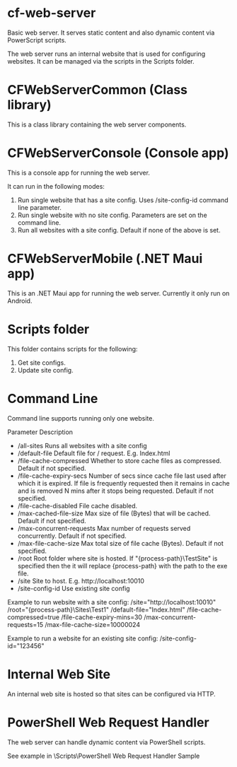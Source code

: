 # cf-web-server

Basic web server. It serves static content and also dynamic content via PowerScript scripts.

The web server runs an internal website that is used for configuring websites. It can be managed via the
scripts in the Scripts folder.

# CFWebServerCommon (Class library)
This is a class library containing the web server components.

# CFWebServerConsole (Console app)
This is a console app for running the web server.

It can run in the following modes:
1) Run single website that has a site config. Uses /site-config-id command line parameter.
2) Run single website with no site config. Parameters are set on the command line.
3) Run all websites with a site config. Default if none of the above is set.

# CFWebServerMobile (.NET Maui app)
This is an .NET Maui app for running the web server. Currently it only run on Android.

# Scripts folder
This folder contains scripts for the following:
1) Get site configs.
2) Update site config.

# Command Line
Command line supports running only one website.

Parameter					Description
- /all-sites				Runs all websites with a site config
- /default-file				Default file for / request. E.g. Index.html
- /file-cache-compressed	Whether to store cache files as compressed. Default if not specified.
- /file-cache-expiry-secs	Number of secs since cache file last used after which it is expired. If file is
							frequently requested then it remains in cache and is removed N mins after it stops
							being requested. Default if not specified.
- /file-cache-disabled		File cache disabled. 
- /max-cached-file-size		Max size of file (Bytes) that will be cached. Default if not specified.
- /max-concurrent-requests	Max number of requests served concurrently. Default if not specified.
- /max-file-cache-size		Max total size of file cache (Bytes). Default if not specified.
- /root						Root folder where site is hosted.
							If "{process-path}\TestSite" is specified then the it will replace {process-path}
							with the path to the exe file.
- /site						Site to host. E.g. http://localhost:10010						
- /site-config-id			Use existing site config

Example to run website with a site config:
/site="http://localhost:10010"
/root="{process-path}\Sites\Test1" 
/default-file="Index.html"
/file-cache-compressed=true 
/file-cache-expiry-mins=30 
/max-concurrent-requests=15
/max-file-cache-size=10000024

Example to run a website for an existing site config:
/site-config-id="123456"

# Internal Web Site
An internal web site is hosted so that sites can be configured via HTTP.

# PowerShell Web Request Handler
The web server can handle dynamic content via PowerShell scripts.

See example in \Scripts\PowerShell Web Request Handler Sample
